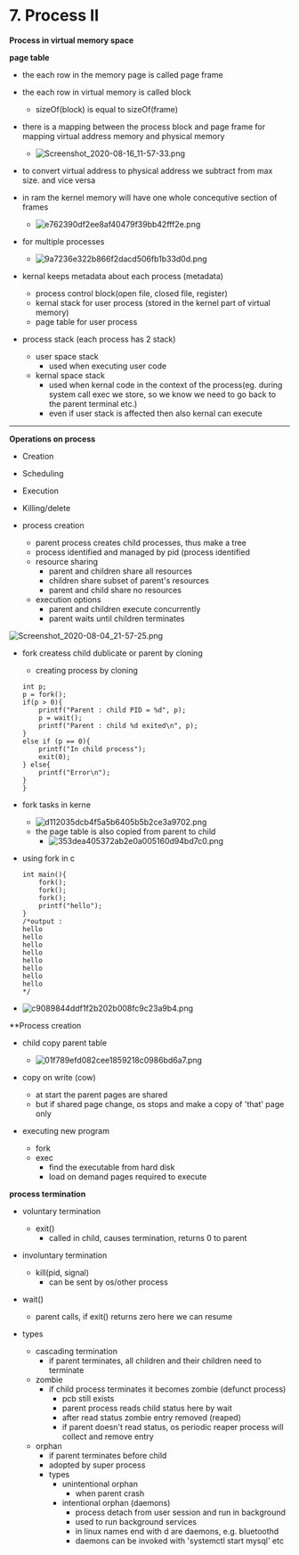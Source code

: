 # 7. Process II


**Process in virtual memory space**

**page table**
- the each row in the memory page is called page frame
- the each row in virtual memory is called block
	- sizeOf(block) is equal to sizeOf(frame)
- there is a mapping between the process block and page frame for mapping virtual address memory and physical memory
	- ![Screenshot_2020-08-16_11-57-33.png](../_resources/b10b61b18ff54a9fb3d9658695f49bbf.png)
- to convert virtual address to physical address we subtract from max size. and vice versa
- in ram the kernel memory will have one whole concequtive section of frames
	- ![e762390df2ee8af40479f39bb42fff2e.png](../_resources/0bc691e80f064357adb46dafb825790c.png)
- for multiple processes
	- ![9a7236e322b866f2dacd506fb1b33d0d.png](../_resources/d060d6c1dd7c416e8f00533f94b65676.png)

- kernal keeps metadata about each process (metadata)
	- process control block(open file, closed file, register)
	- kernal stack for user process (stored in the kernel part of virtual memory)
	- page table for user process



- process stack (each process has 2 stack)
	- user space stack
		- used when executing user code
	- kernal space stack
		- used when kernal code in the context of the process(eg. during system call exec we store, so we know we need to go back to the parent terminal etc.)
		- even if user stack is affected then also kernal can execute
	
--------

			
**Operations on process**

- Creation
- Scheduling
- Execution
- Killing/delete



- process creation
	- parent process creates child processes, thus make a tree
	- process identified and managed by pid (process identified
	- resource sharing
		- parent and children share all resources
		- children share subset of parent's resources
		- parent and child share no resources
	- execution options
		- parent and children execute concurrently
		- parent waits until children terminates


![Screenshot_2020-08-04_21-57-25.png](../_resources/1e81e67c4b7f44599b0c28e6152b610f.png)

- fork createss child dublicate or parent by cloning
	- creating process by cloning
	```
	int p;
	p = fork();
	if(p > 0){
		printf("Parent : child PID = %d", p);
		p = wait();
		printf("Parent : child %d exited\n", p);
	}
	else if (p == 0){
		printf("In child process");
		exit(0);
	} else{
		printf("Error\n");
	}
	}
	```


- fork tasks in kerne
	- ![d112035dcb4f5a5b6405b5b2ce3a9702.png](../_resources/1f7903e6e7ee4b6f8317b29397922174.png)
	- the page table is also copied from parent to child
		- ![353dea405372ab2e0a005160d94bd7c0.png](../_resources/7f8605e96d104f359fe9830cff35244f.png)

- using fork in c

	```
	int main(){
		fork();
		fork();
		fork();
		printf("hello");
	}
	/*output : 
	hello
	hello
	hello
	hello
	hello
	hello
	hello
	hello
	*/
	```
- ![c9089844ddf1f2b202b008fc9c23a9b4.png](../_resources/91583c3b5349496687db4bd250f64f01.png)





**Process creation

- child copy parent table
	- ![01f789efd082cee1859218c0986bd6a7.png](../_resources/11ff53045fdd42059a94a10179622f4f.png)

- copy on write (cow)
	- at start the parent pages are shared
	- but if shared page change, os stops and make a copy of 'that' page only


- executing new program
	- fork
	- exec
		- find the executable from hard disk
		- load on demand pages required to execute

**process termination**
- voluntary termination
	- exit()
		- called in child, causes termination, returns 0 to parent
- involuntary termination
	- kill(pid, signal)
		- can be sent by os/other process
- wait()	
	- parent calls, if exit() returns zero here we can resume


- types
	- cascading termination
		- if parent terminates, all children and their children need to terminate
	- zombie
		- if child process terminates it becomes zombie (defunct process)
			- pcb still exists 
			- parent process reads child status here by wait
			- after read status zombie entry removed (reaped)
			- if parent doesn't read status, os periodic reaper process will collect and remove entry
	- orphan
		- if parent terminates before child
		- adopted by super process
		- types
			- unintentional orphan
				- when parent crash
			- intentional orphan (daemons)
				- process detach from user session and run in background
				- used to run background services
				- in linux names end with d are daemons, e.g. bluetoothd
				- daemons can be invoked with 'systemctl start mysql' etc






